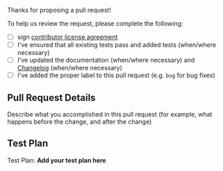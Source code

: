 Thanks for proposing a pull request!

To help us review the request, please complete the following:

- [ ] sign [contributor license agreement](https://code.facebook.com/cla/)
- [ ] I've ensured that all existing tests pass and added tests (when/where necessary)
- [ ] I've updated the documentation (when/where necessary) and [Changelog](CHANGELOG.md) (when/where necessary)
- [ ] I've added the proper label to this pull request (e.g. `bug` for bug fixes)

## Pull Request Details

Describe what you accomplished in this pull request (for example, what happens before the change, and after the change)

## Test Plan

Test Plan: **Add your test plan here**

